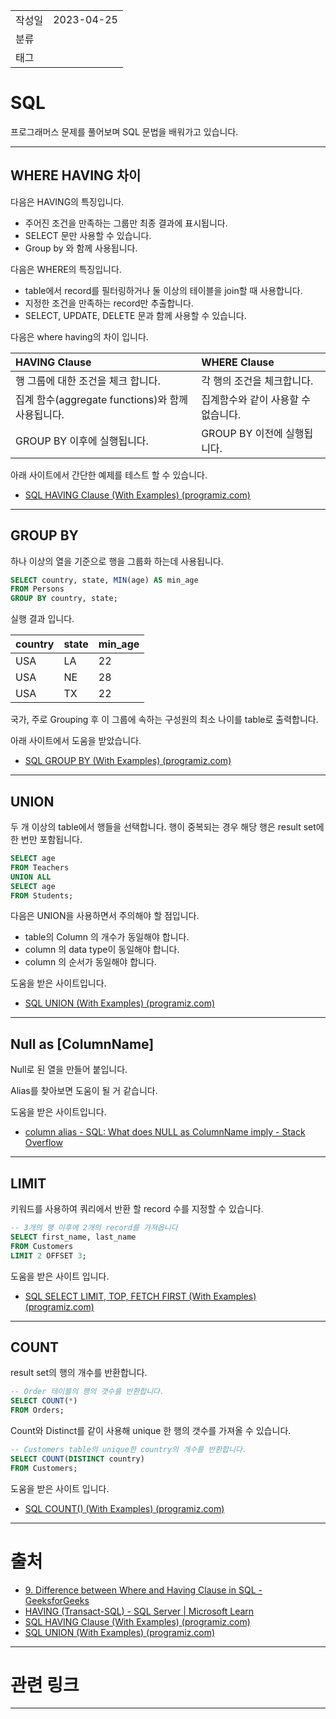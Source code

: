 |                 |                         |
|:----------------|:------------------------|
|   작성일           |   2023-04-25   |
|     분류          |                         |
| 태그              |        |  


# SQL

프로그래머스 문제를 풀어보며 SQL 문법을 배워가고 있습니다.

---
## WHERE HAVING 차이

다음은 HAVING의 특징입니다.
- 주어진 조건을 만족하는 그룹만 최종 결과에 표시됩니다. 
- SELECT 문만 사용할 수 있습니다.
- Group by 와 함께 사용됩니다.

다음은 WHERE의 특징입니다.
- table에서 record를 필터링하거나 둘 이상의 테이블을 join할 때 사용합니다.
- 지정한 조건을 만족하는 record만 추출합니다. 
- SELECT, UPDATE, DELETE 문과 함께 사용할 수 있습니다.

다음은 where having의 차이 입니다.

| HAVING Clause                                             |  WHERE Clause                                                  |
|:----------------------------------------------------------|:---------------------------------------------------------------|
| 행 그룹에 대한 조건을 체크 합니다.                  |  각 행의 조건을 체크합니다. |
| 집계 함수(aggregate functions)와 함께 사용됩니다.              |  집계함수와 같이 사용할 수 없습니다.|
| GROUP BY 이후에 실행됩니다.  |  GROUP BY 이전에 실행됩니다.      |  


아래 사이트에서 간단한 예제를 테스트 할 수 있습니다.
- [SQL HAVING Clause (With Examples) (programiz.com)](https://www.programiz.com/sql/having)

---
## GROUP BY

하나 이상의 열을 기준으로 행을 그룹화 하는데 사용됩니다.

```sql
SELECT country, state, MIN(age) AS min_age
FROM Persons
GROUP BY country, state;
```

실행 결과 입니다.

| country | state | min_age |
| ------- | ----- | ------- |
| USA     | LA    | 22      |
| USA     | NE    | 28      |
| USA     | TX    | 22      |

국가, 주로 Grouping 후 이 그룹에 속하는 구성원의 최소 나이를 table로 출력합니다.

아래 사이트에서 도움을 받았습니다.
- [SQL GROUP BY (With Examples) (programiz.com)](https://www.programiz.com/sql/group-by)

---
## UNION

두 개 이상의 table에서 행들을 선택합니다. 행이 중복되는 경우 해당 행은 result set에 한 번만 포함됩니다.

```sql
SELECT age
FROM Teachers
UNION ALL
SELECT age
FROM Students;
```

다음은 UNION을 사용하면서 주의해야 할 점입니다.

- table의 Column 의 개수가 동일해야 합니다.
- column 의 data type이 동일해야 합니다.
- column 의 순서가 동일해야 합니다.

도움을 받은 사이트입니다.
- [SQL UNION (With Examples) (programiz.com)](https://www.programiz.com/sql/union)
---
## Null as \[ColumnName\]

Null로 된 열을 만들어 붙입니다.

Alias를 찾아보면 도움이 될 거 같습니다.

도움을 받은 사이트입니다.
- [column alias - SQL: What does NULL as ColumnName imply - Stack Overflow](https://stackoverflow.com/questions/17370127/sql-what-does-null-as-columnname-imply)

---
## LIMIT

키워드를 사용하여 쿼리에서 반환 할 record 수를 지정할 수 있습니다.

```sql
-- 3개의 행 이후에 2개의 record를 가져옵니다
SELECT first_name, last_name
FROM Customers
LIMIT 2 OFFSET 3;
```

도움을 받은 사이트 입니다.
- [SQL SELECT LIMIT, TOP, FETCH FIRST (With Examples) (programiz.com)](https://www.programiz.com/sql/limit-top-fetch-first)

---
## COUNT

result set의 행의 개수를 반환합니다.

```sql
-- Order 테이블의 행의 갯수를 반환합니다.
SELECT COUNT(*)
FROM Orders;
```

Count와 Distinct를 같이 사용해 unique 한 행의 갯수를 가져올 수 있습니다.

```sql
-- Customers table의 unique한 country의 개수를 반환합니다.
SELECT COUNT(DISTINCT country)
FROM Customers;
```

도움을 받은 사이트 입니다.
- [SQL COUNT() (With Examples) (programiz.com)](https://www.programiz.com/sql/count)

---
# 출처

- [9. Difference between Where and Having Clause in SQL - GeeksforGeeks](https://www.geeksforgeeks.org/difference-between-where-and-having-clause-in-sql/)
- [HAVING (Transact-SQL) - SQL Server | Microsoft Learn](https://learn.microsoft.com/en-us/sql/t-sql/queries/select-having-transact-sql?view=sql-server-ver16)
- [SQL HAVING Clause (With Examples) (programiz.com)](https://www.programiz.com/sql/having)
- [SQL UNION (With Examples) (programiz.com)](https://www.programiz.com/sql/union)

---
# 관련 링크

---
